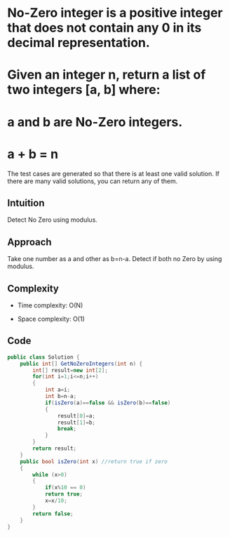 # No-Zero integer is a positive integer that does not contain any 0 in its decimal representation.

# Given an integer n, return a list of two integers [a, b] where:

# a and b are No-Zero integers.
# a + b = n
The test cases are generated so that there is at least one valid solution. If there are many valid solutions, you can return any of them.

## Intuition
Detect No Zero using modulus.

## Approach
Take one number as a and other as b=n-a. Detect if both no Zero by using modulus.

## Complexity
- Time complexity:
O(N)

- Space complexity:
O(1)

## Code
```csharp []
public class Solution {
    public int[] GetNoZeroIntegers(int n) {
        int[] result=new int[2];
        for(int i=1;i<=n;i++)
        {
            int a=i;
            int b=n-a;
            if(isZero(a)==false && isZero(b)==false)
            {
                result[0]=a;
                result[1]=b;
                break;
            }
        }
        return result;
    }
    public bool isZero(int x) //return true if zero
    {
        while (x>0)
        {
            if(x%10 == 0)
            return true;
            x=x/10;
        }
        return false;
    }
}
```
